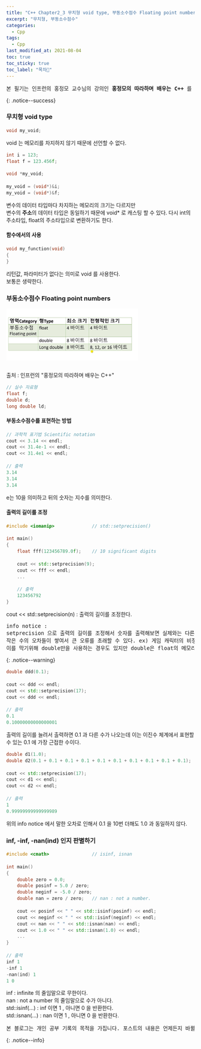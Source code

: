 ```yaml
---
title: "C++ Chapter2_3 무치형 void type, 부동소수점수 Floating point numbers"
excerpt: "무치형, 부동소수점수"
categories:
  - Cpp
tags:
  - Cpp
last_modified_at: 2021-08-04
toc: true
toc_sticky: true
toc_label: "목차👀"
---
```


<pre>본 필기는 인프런의 홍정모 교수님의 강의인 <b>홍정모의 따라하며 배우는 C++</b> 를 듣고 작성합니다.</pre>{: .notice--success}

### 무치형 void type
```cpp
void my_void;	
```
void 는 메모리를 차지하지 않기 때문에 선언할 수 없다.

```cpp
int i = 123;
float f = 123.456f;

void *my_void;

my_void = (void*)&i;	
my_void = (void*)&f;	
```
변수의 데이터 타입마다 차지하는 메모리의 크기는 다르지만    
변수의 **주소**의 데이터 타입은 동일하기 때문에 void* 로 캐스팅 할 수 있다.
다시 int의 주소타입, float의 주소타입으로 변환하기도 한다.

#### 함수에서의 사용
```cpp
void my_function(void)	
{
}
```
리턴값, 파라미터가 없다는 의미로 void 를 사용한다.     
보통은 생략한다.


### 부동소수점수 Floating point numbers

<img align="left" width="70%" height="70%" src="https://github.com/hayoonleeMe/hayoonleeMe.github.io/blob/main/assets/images/Blog%20images/Ch2_03/Ch2_3%20cap1.PNG?raw=true">
<br><br><br><br><br><br><br><br><br>

출처 : 인프런의 "홍정모의 따라하며 배우는 C++"

```cpp
// 실수 자료형
float f;
double d;
long double ld;
```
#### 부동소수점수를 표현하는 방법
```cpp
// 과학적 표기법 Scientific notation
cout << 3.14 << endl;
cout << 31.4e-1 << endl;	
cout << 31.4e1 << endl;

// 출력
3.14
3.14
3.14
```
e는 10을 의미하고 뒤의 숫자는 지수를 의미한다. 

#### 출력의 길이를 조정
```cpp
#include <iomanip>              // std::setprecision()

int main()
{
    float fff(123456789.0f);	// 10 significant digits

    cout << std::setprecision(9);	
    cout << fff << endl;	
    ...

    // 출력
    123456792
}
```
cout << std::setprecision(n) : 출력의 길이를 조정한다.

<pre>info notice :
setprecision 으로 출력의 길이를 조정해서 숫자를 출력해보면 실제와는 다른 결과가 나오기도 하는데, 이는 오차로 인한 것이다.    
작은 수의 오차들이 쌓여서 큰 오류를 초래할 수 있다. ex) 게임 캐릭터의 비정상적인 움직임 등    
이를 막기위해 double만을 사용하는 경우도 있지만 double은 float의 메모리의 2배를 차지하기 때문에 아직까지는 부담이 될 수 있다.</pre>{: .notice--warning}

```cpp
double ddd(0.1);

cout << ddd << endl;
cout << std::setprecision(17);
cout << ddd << endl;	

// 출력
0.1
0.10000000000000001
```
출력의 길이를 늘려서 출력하면 0.1 과 다른 수가 나오는데 이는 이진수 체계에서 표현할 수 있는 0.1 에 가장 근접한 수이다.

```cpp
double d1(1.0);
double d2(0.1 + 0.1 + 0.1 + 0.1 + 0.1 + 0.1 + 0.1 + 0.1 + 0.1 + 0.1);

cout << std::setprecision(17);
cout << d1 << endl;
cout << d2 << endl;

// 출력
1
0.99999999999999989
```
위의 info notice 에서 말한 오차로 인해서 0.1 을 10번 더해도 1.0 과 동일하지 않다.

### inf, -inf, -nan(ind) 인지 판별하기
```cpp
#include <cmath>                // isinf, isnan

int main()
{
    double zero = 0.0;
    double posinf = 5.0 / zero;
    double neginf = -5.0 / zero; 
    double nan = zero / zero;	// nan : not a number.

    cout << posinf << " " << std::isinf(posinf) << endl;
    cout << neginf << " " << std::isinf(neginf) << endl;
    cout << nan << " " << std::isnan(nan) << endl;
    cout << 1.0 << " " << std::isnan(1.0) << endl;
    ...
}

// 출력
inf 1
-inf 1
-nan(ind) 1
1 0
```
inf : infinite 의 줄임말으로 무한이다.    
nan : not a number 의 줄임말으로 수가 아니다.    
std::isinf(...) : inf 이면 1 , 아니면 0 을 반환한다.    
std::isnan(...) : nan 이면 1 , 아니면 0 을 반환한다.    


<pre>본 블로그는 개인 공부 기록의 목적을 가집니다. 포스트의 내용은 언제든지 바뀔 수 있습니다.</pre>{: .notice--info}